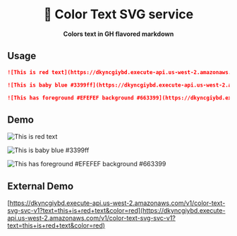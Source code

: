 <h1 align="center">🌈 Color Text SVG service</h1 >

<p align="center">
  <strong>Colors text in GH flavored markdown</strong>
</p>

## Usage

```markdown
![This is red text](https://dkyncgiybd.execute-api.us-west-2.amazonaws.com/v1/color-text-svg-svc-v1?text=This+is+red+text&color=red)

![This is baby blue #3399ff](https://dkyncgiybd.execute-api.us-west-2.amazonaws.com/v1/color-text-svg-svc-v1?text=This%20is%20baby%20blue%20%233399ff&color=%233399ff)

![This has foreground #EFEFEF background #663399](https://dkyncgiybd.execute-api.us-west-2.amazonaws.com/v1/color-text-svg-svc-v1?text=This%20has%20foreground%20%23EFEFEF%20background%20%23663399&color=%23EFEFEF&bgColor=%23663399)
```

## Demo

![This is red text](https://dkyncgiybd.execute-api.us-west-2.amazonaws.com/v1/color-text-svg-svc-v1?text=This+is+red+text&color=red)

![This is baby blue #3399ff](https://dkyncgiybd.execute-api.us-west-2.amazonaws.com/v1/color-text-svg-svc-v1?text=This%20is%20baby%20blue%20%233399ff&color=%233399ff)

![This has foreground #EFEFEF background #663399](https://dkyncgiybd.execute-api.us-west-2.amazonaws.com/v1/color-text-svg-svc-v1?text=This%20has%20foreground%20%23EFEFEF%20background%20%23663399&color=%23EFEFEF&bgColor=%23663399)


## External Demo

[https://dkyncgiybd.execute-api.us-west-2.amazonaws.com/v1/color-text-svg-svc-v1?text=this+is+red+text&color=red](https://dkyncgiybd.execute-api.us-west-2.amazonaws.com/v1/color-text-svg-svc-v1?text=this+is+red+text&color=red)

